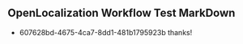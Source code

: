 ## OpenLocalization Workflow Test MarkDown
* 607628bd-4675-4ca7-8dd1-481b1795923b thanks!

<!--HONumber=Aug16_HO5-->


